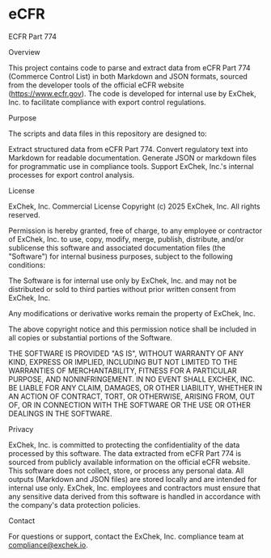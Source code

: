 # eCFR
ECFR Part 774

Overview

This project contains code to parse and extract data from eCFR Part 774 (Commerce Control List) in both Markdown and JSON formats, sourced from the developer tools of the official eCFR website (https://www.ecfr.gov). The code is developed for internal use by ExChek, Inc. to facilitate compliance with export control regulations.

Purpose

The scripts and data files in this repository are designed to:

Extract structured data from eCFR Part 774.
Convert regulatory text into Markdown for readable documentation.
Generate JSON or markdown files for programmatic use in compliance tools.
Support ExChek, Inc.'s internal processes for export control analysis.


License

ExChek, Inc. Commercial License
Copyright (c) 2025 ExChek, Inc. All rights reserved.

Permission is hereby granted, free of charge, to any employee or contractor of ExChek, Inc. to use, copy, modify, merge, publish, distribute, and/or sublicense this software and associated documentation files (the "Software") for internal business purposes, subject to the following conditions:

The Software is for internal use only by ExChek, Inc. and may not be distributed or sold to third parties without prior written consent from ExChek, Inc.

Any modifications or derivative works remain the property of ExChek, Inc.

The above copyright notice and this permission notice shall be included in all copies or substantial portions of the Software.

THE SOFTWARE IS PROVIDED "AS IS", WITHOUT WARRANTY OF ANY KIND, EXPRESS OR IMPLIED, INCLUDING BUT NOT LIMITED TO THE WARRANTIES OF MERCHANTABILITY, FITNESS FOR A PARTICULAR PURPOSE, AND NONINFRINGEMENT. IN NO EVENT SHALL EXCHEK, INC. BE LIABLE FOR ANY CLAIM, DAMAGES, OR OTHER LIABILITY, WHETHER IN AN ACTION OF CONTRACT, TORT, OR OTHERWISE, ARISING FROM, OUT OF, OR IN CONNECTION WITH THE SOFTWARE OR THE USE OR OTHER DEALINGS IN THE SOFTWARE.

Privacy

ExChek, Inc. is committed to protecting the confidentiality of the data processed by this software. The data extracted from eCFR Part 774 is sourced from publicly available information on the official eCFR website. This software does not collect, store, or process any personal data. All outputs (Markdown and JSON files) are stored locally and are intended for internal use only. ExChek, Inc. employees and contractors must ensure that any sensitive data derived from this software is handled in accordance with the company's data protection policies.

Contact

For questions or support, contact the ExChek, Inc. compliance team at compliance@exchek.io.
